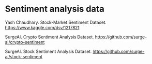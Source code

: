 # Sentiment analysis data


Yash Chaudhary. Stock-Market Sentiment Dataset.  https://www.kaggle.com/dsv/1217821

SurgeAI. Crypto Sentiment Analysis Dataset. https://github.com/surge-ai/crypto-sentiment

SurgeAI. Stock Sentiment Analysis Dataset. https://github.com/surge-ai/stock-sentiment
